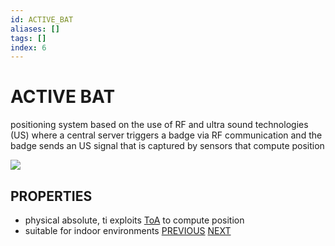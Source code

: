 ```yaml
---
id: ACTIVE_BAT
aliases: []
tags: []
index: 6
---
```


# ACTIVE BAT

positioning system based on the use of RF and ultra sound technologies (US) where a central server triggers a badge via RF communication and the badge sends an US signal that is captured by sensors that compute position

![](Pasted%20image%2020240609151742.png)

## PROPERTIES

- physical absolute, ti exploits [ToA](BASE_TECHNIQUES.md) to compute position
- suitable for indoor environments
[PREVIOUS](NO_INFRASTRUCTURE_POSITIONING_SYSTEMS.md) [NEXT](RADAR.md)
